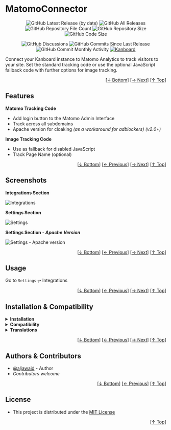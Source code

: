 <h1 name="readme-top">MatomoConnector</h1>
<p align="center">
    <img src="https://img.shields.io/github/v/release/aljawaid/MatomocoNnector?style=for-the-badge&color=brightgreen" alt="GitHub Latest Release (by date)" title="GitHub Latest Release (by date)">
    <img src="https://img.shields.io/github/downloads/aljawaid/MatomocoNnector/total?style=for-the-badge&color=orange" alt="GitHub All Releases" title="GitHub All Downloads">
    <img src="https://img.shields.io/github/directory-file-count/aljawaid/MatomocoNnector?style=for-the-badge&color=orange" alt="GitHub Repository File Count" title="GitHub Repository File Count">
    <img src="https://img.shields.io/github/repo-size/aljawaid/MatomocoNnector?style=for-the-badge&color=orange" alt="GitHub Repository Size" title="GitHub Repository Size">
    <img src="https://img.shields.io/github/languages/code-size/aljawaid/MatomocoNnector?style=for-the-badge&color=orange" alt="GitHub Code Size" title="GitHub Code Size">
</p>
<p align="center">
    <img src="https://img.shields.io/github/discussions/aljawaid/MatomocoNnector?style=for-the-badge&color=blue" alt="GitHub Discussions" title="GitHub Discussions">
    <img src="https://img.shields.io/github/commits-since/aljawaid/MatomocoNnector/latest?include_prereleases&style=for-the-badge&color=blue" alt="GitHub Commits Since Last Release" title="GitHub Commits Since Last Release">
    <img src="https://img.shields.io/github/commit-activity/m/aljawaid/MatomocoNnector?style=for-the-badge&color=blue" alt="GitHub Commit Monthly Activity" title="GitHub Commit Monthly Activity">
    <a href="https://github.com/kanboard/kanboard" title="Kanboard - Kanban Project Management Software"><img src="https://img.shields.io/badge/Plugin%20for-kanboard-D40000?style=for-the-badge" alt="Kanboard"></a>
</p>

Connect your Kanboard instance to Matomo Analytics to track visitors to your site. Set the standard tracking code or use the optional JavaScript fallback code with further options for image tracking.

<p align="right">[<a href="#readme-bottom">&#8595; Bottom</a>] [<a href="#screenshots">&#8594; Next</a>] [<a href="#readme-top">&#8593; Top</a>]</p>

## Features

**Matomo Tracking Code**
- Add login button to the Matomo Admin Interface
- Track across all subdomains
- Apache version for cloaking _(as a workaround for adblockers)_ _(v2.0+)_

**Image Tracking Code**
- Use as fallback for disabled JavaScript
- Track Page Name (optional)

<p align="right">[<a href="#readme-bottom">&#8595; Bottom</a>] [<a href="#features">&#8592; Previous</a>] [<a href="#usage">&#8594; Next</a>] [<a href="#readme-top">&#8593; Top</a>]</p>

## Screenshots

**Integrations Section**  

![Integrations](../master/screenshot-integrations.png "Integrations Section")

**Settings Section**  

![Settings](../master/screenshot-settings.png "Plugin Settings")

**Settings Section - _Apache Version_**  

![Settings - Apache version](../master/screenshot-apache.png "Plugin Settings - Apache version")

<p align="right">[<a href="#readme-bottom">&#8595; Bottom</a>] [<a href="#features">&#8592; Previous</a>] [<a href="#installation--compatibility">&#8594; Next</a>] [<a href="#readme-top">&#8593; Top</a>]</p>

## Usage

Go to `Settings` &#10562; Integrations

<p align="right">[<a href="#readme-bottom">&#8595; Bottom</a>] [<a href="#screenshots">&#8592; Previous</a>] [<a href="#authors--contributors">&#8594; Next</a>] [<a href="#readme-top">&#8593; Top</a>]</p>

## Installation & Compatibility

<details>
    <summary><strong>Installation</strong></summary>

- Install via the **[Kanboard](https://github.com/kanboard/kanboard "Kanboard - Kanban Project Management Software") Plugin Directory** or see [INSTALL.md](../master/INSTALL.md)
- Read the full [**Changelog**](../master/changelog.md "See changes") to see the latest updates

</details>
<details>
    <summary><strong>Compatibility</strong></summary>

- Requires [Kanboard](https://github.com/kanboard/kanboard "Kanboard - Kanban Project Management Software") ≥`1.2.20`
- **Other Plugins & Action Plugins**
  - _No known issues_
- **Core Files & Templates**
  - _No template overrides_
  - _No database changes_

</details>
<details>
    <summary><strong>Translations</strong></summary>

- English (UK)
- _Starter template available_

</details>

<p align="right">[<a href="#readme-bottom">&#8595; Bottom</a>] [<a href="#usage">&#8592; Previous</a>] [<a href="#license">&#8594; Next</a>] [<a href="#readme-top">&#8593; Top</a>]</p>

## Authors & Contributors

- [@aljawaid](https://github.com/aljawaid) - Author
- _Contributors welcome_

<p align="right">[<a href="#readme-bottom">&#8595; Bottom</a>] [<a href="#installation--compatibility">&#8592; Previous</a>] [<a href="#readme-top">&#8593; Top</a>]</p>

## License

- This project is distributed under the [MIT License](../master/LICENSE "Read The MIT license")

<p align="right">[<a href="#readme-top">&#8593; Top</a>]</p>
<a name="readme-bottom"></a>
